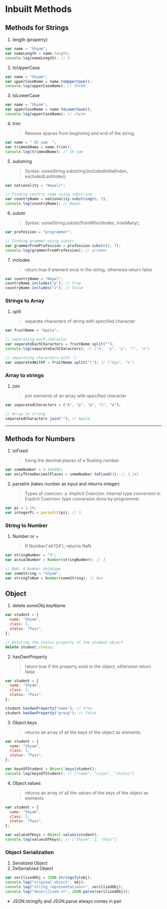 # Inbuilt Methods

## Methods for Strings

1. length (property)

```js
var name = "Shyam";
var nameLength = name.length;
console.log(nameLength); // 5
```

2. toUpperCase

```js
var name = "Shyam";
var upperCaseName = name.toUpperCase();
console.log(upperCaseName); // SHYAM
```

3. toLowerCase

```js
var name = "Shyam";
var upperCaseName = name.toLowerCase();
console.log(upperCaseName); // shyam
```

4. trim
   > Remove spaces from beginning and end of the string.

```js
var name = " Sh yam  ";
var trimmedName = name.trim();
console.log(trimmedName); // Sh yam
```

5. substring
   > Syntax: someString.substring(includedInitialIndex, excludedLastIndex);

```js
var nationality = "Nepali";

// Finding country name using substring
var countryName = nationality.substring(0, 5);
console.log(countryName); // Nepal
```

6. substr
   > Syntax: someString.substr(fromWhichIndex, howMany);

```js
var profession = "programmer";

// Finding grammer using substr
var grammerFromProfession = profession.substr(3, 7);
console.log(grammerFromProfession); // grammer
```

7. includes
   > return true if element exist in the string, otherwise return false

```js
var countryName = "Nepal";
countryName.includes("p"); // true
countryName.includes("z"); // false
```

### Strings to Array

1. split
   > separate characters of string with specified character

```js
var fruitName = "Apple";

// separating each character
var separateEachCharacters = fruitName.split("");
console.log(separateEachCharacters); // ["A", "p", "p", "l", "e"]

// separating characters with 'l'
var separatedWithP = fruitName.split("l"); // ["App", "e"]
```

### Array to strings

1. join
   > join elements of an array with specified character

```js
var separatedCharacters = ["A", "p", "p", "l", "e"];

// Array to string
separatedCharacters.join(""); // Apple
```

---

## Methods for Numbers

1. toFixed
   > fixing the decimal places of a floating number.

```js
var someNumber = 3.141592;
var onlyThreeDecimalPlaces = someNumber.toFixed(3); // 3.142
```

2. parseInt (takes number as input and returns integer)
   > Types of coercion:
   > a. Implicit Coercion: internal type conversion
   > b. Explicit Coercion: type conversion done by programmer

```js
var pi = 3.14;
var integerPi = parseInt(pi); // 3
```

### String to Number

1. Number or +
   > If Number('str124'); returns NaN

```js
var stringNumber = "3";
var actualNumber = Number(stringNumber); // 3

// NaN: A Number datatype
var someString = "Shyam";
var stringToNum = Number(someString); // Nan
```

## Object

1. delete someObj.keyName

```js
var student = {
  name: "Shyam",
  class: 2,
  status: "Pass",
};

// Deleting the status property of the student object
delete student.status;
```

2. hasOwnProperty
   > return true if the property exist in the object, otherwise return false

```js
var student = {
  name: "Shyam",
  class: 2,
  status: "Pass",
};

student.hasOwnProperty("name"); // true
student.hasOwnProperty("group"); // false
```

3. Object.keys
   > returns an array of all the keys of the object as elements

```js
var student = {
  name: "Shyam",
  class: 2,
  status: "Pass",
};

var keysOfStudent = Object.keys(student);
console.log(keysOfStudent); // ["name", "class", "status"]
```

4. Object.values
   > returns an array of all the values of the keys of the object as elements

```js
var student = {
  name: "Shyam",
  class: 2,
  status: "Pass",
};

var valuesOfKeys = Object.values(student);
console.log(valuesOfKeys); // ["Shyam", 2, "Pass"]
```

### Object Serialization

1. Serialized Object
2. DeSerialized Object

```js
var serilizedObj = JSON.stringify(obj);
console.log("original object", obj);
console.log("string representation>>", serilizedObj);
console.log("deserilized >>", JSON.parse(serilizedObj));
```

- JSON.stringify and JSON.parse always comes in pair
